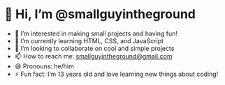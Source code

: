 # 👋 Hi, I’m @smallguyintheground

- 👀 I’m interested in making small projects and having fun!
- 🌱 I’m currently learning HTML, CSS, and JavaScript
- 💞️ I’m looking to collaborate on cool and simple projects
- 📫 How to reach me: smallguyintheground@gmail.com
- 😄 Pronouns: he/him
- ⚡ Fun fact: I’m 13 years old and love learning new things about coding!
